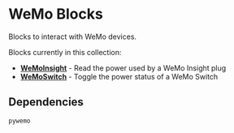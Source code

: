 WeMo Blocks
===========

Blocks to interact with WeMo devices.

Blocks currently in this collection:
 - **[WeMoInsight](docs/wemo_insight.md)** - Read the power used by a WeMo Insight plug
 - **[WeMoSwitch](docs/wemo_switch.md)** - Toggle the power status of a WeMo Switch


Dependencies
------------
`pywemo`
